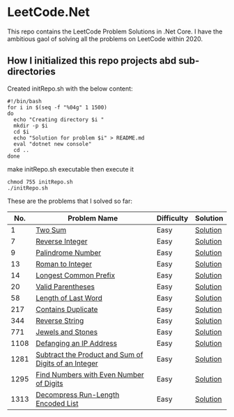 # LeetCode.Net

This repo contains the LeetCode Problem Solutions in .Net Core. I have the ambitious gaol of solving all the problems on LeetCode within 2020.

## How I initialized this repo projects abd sub-directories 

Created initRepo.sh with the below content:

```
#!/bin/bash
for i in $(seq -f "%04g" 1 1500)
do
  echo "Creating directory $i "
  mkdir -p $i
  cd $i
  echo "Solution for problem $i" > README.md
  eval "dotnet new console"
  cd ..
done
```

make initRepo.sh executable then execute it

```
chmod 755 initRepo.sh
./initRepo.sh
```
These are the problems that I solved so far:

| No. | Problem Name | Difficulty | Solution |
|-----|--------------|------------|----------|
| 1 | [Two Sum](https://leetcode.com/problems/two-sum/) | Easy | [Solution](solutions/0001) |
| 7 | [Reverse Integer](https://leetcode.com/problems/reverse-integer) | Easy | [Solution](solutions/0007) |
| 9 | [Palindrome Number](https://leetcode.com/problems/palindrome-number) | Easy | [Solution](solutions/0009) |
| 13 | [Roman to Integer](https://leetcode.com/problems/roman-to-integer) | Easy | [Solution](solutions/0013) |
| 14 | [Longest Common Prefix](https://leetcode.com/problems/longest-common-prefix) | Easy | [Solution](solutions/0014) |
| 20 | [Valid Parentheses](https://leetcode.com/problems/valid-parentheses) | Easy | [Solution](solutions/0020) |
| 58 | [Length of Last Word](https://leetcode.com/problems/length-of-last-word) | Easy | [Solution](solutions/0058) |
| 217 | [Contains Duplicate](https://leetcode.com/problems/contains-duplicate) | Easy | [Solution](solutions/0217) |
| 344 | [Reverse String](https://leetcode.com/problems/reverse-string) | Easy | [Solution](solutions/0344) |
| 771 | [Jewels and Stones](https://leetcode.com/problems/jewels-and-stones) | Easy | [Solution](solutions/0771) |
| 1108 | [Defanging an IP Address](https://leetcode.com/problems/defanging-an-ip-address) | Easy | [Solution](solutions/1108) |
| 1281 | [Subtract the Product and Sum of Digits of an Integer](https://leetcode.com/problems/subtract-the-product-and-sum-of-digits-of-an-integer) | Easy | [Solution](solutions/1281) |
| 1295 | [Find Numbers with Even Number of Digits](https://leetcode.com/problems/find-numbers-with-even-number-of-digits) | Easy | [Solution](solutions/1295) |
| 1313 | [Decompress Run-Length Encoded List](https://leetcode.com/problems/decompress-run-length-encoded-list) | Easy | [Solution](solutions/1313) |
